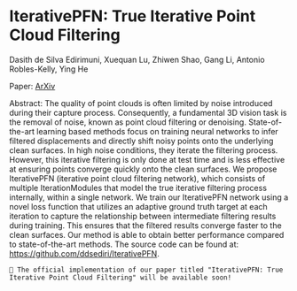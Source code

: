 # IterativePFN: True Iterative Point Cloud Filtering
Dasith de Silva Edirimuni, Xuequan Lu, Zhiwen Shao, Gang Li, Antonio Robles-Kelly, Ying He

Paper: [ArXiv](https://arxiv.org/abs/2304.01529)

Abstract: The quality of point clouds is often limited by noise introduced during their capture process. Consequently, a fundamental 3D vision task is the removal of noise, known as point cloud filtering or denoising. State-of-the-art learning based methods focus on training neural networks to infer filtered displacements and directly shift noisy points onto the underlying clean surfaces. In high noise conditions, they iterate the filtering process. However, this iterative filtering is only done at test time and is less effective at ensuring points converge quickly onto the clean surfaces. We propose IterativePFN (iterative point cloud filtering network), which consists of multiple IterationModules that model the true iterative filtering process internally, within a single network. We train our IterativePFN network using a novel loss function that utilizes an adaptive ground truth target at each iteration to capture the relationship between intermediate filtering results during training. This ensures that the filtered results converge faster to the clean surfaces. Our method is able to obtain better performance compared to state-of-the-art methods. The source code can be found at: https://github.com/ddsediri/IterativePFN.

```
📝 The official implementation of our paper titled "IterativePFN: True Iterative Point Cloud Filtering" will be available soon!
```